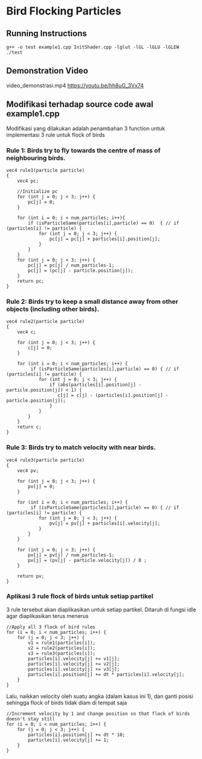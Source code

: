 # Bird Flocking Particles

## Running Instructions
	
	g++ -o test example1.cpp InitShader.cpp -lglut -lGL -lGLU -lGLEW
	./test

## Demonstration Video
video_demonstrasi.mp4
https://youtu.be/hh8uG_3Vx74

## Modifikasi terhadap source code awal example1.cpp
Modifikasi yang dilakukan adalah penambahan 3 function untuk implementasi 3 rule untuk flock of birds <br>

### Rule 1: Birds try to fly towards the centre of mass of neighbouring birds.

    vec4 rule1(particle particle)
    {
	    vec4 pc;

	    //Initialize pc
	    for (int j = 0; j < 3; j++) {
	        pc[j] = 0;
	    }

	    for (int i = 0; i < num_particles; i++){
	        if (isParticleSame(particles[i],particle) == 0)  { // if (particles[i] != particle) {
	            for (int j = 0; j < 3; j++) {
	                pc[j] = pc[j] + particles[i].position[j];
	            }
	        }
	    }
	    for (int j = 0; j < 3; j++) { 
	        pc[j] = pc[j] / num_particles-1;
	        pc[j] = (pc[j] - particle.position[j]);
	    }
	    return pc;
    }

### Rule 2: Birds try to keep a small distance away from other objects (including other birds).

    vec4 rule2(particle particle)
    {
	    vec4 c;

	    for (int j = 0; j < 3; j++) {
	        c[j] = 0;
	    }

	    for (int i = 0; i < num_particles; i++) {
	         if (isParticleSame(particles[i],particle) == 0) { // if (particles[i] != particle) {
	            for (int j = 0; j < 3; j++) {
	                if (abs(particles[i].position[j] - particle.position[j]) < 1) {
	                   c[j] = c[j] - (particles[i].position[j] - particle.position[j]);
	                }
	            }
	        }
	    }
	    return c;
    }

### Rule 3: Birds try to match velocity with near birds.

    vec4 rule3(particle particle)
    {
	    vec4 pv;

	    for (int j = 0; j < 3; j++) {
	        pv[j] = 0;
	    }

	    for (int i = 0; i < num_particles; i++) {
	         if (isParticleSame(particles[i],particle) == 0) { // if (particles[i] != particle) {
	            for (int j = 0; j < 3; j++) {
	                pv[j] = pv[j] + particles[i].velocity[j];
	            }
	        }
	    }

	    for (int j = 0; j < 3; j++) {
	        pv[j] = pv[j] / num_particles-1;
	        pv[j] = (pv[j] - particle.velocity[j]) / 8 ;
	    }

	    return pv;
    }

### Aplikasi 3 rule flock of birds untuk setiap partikel
3 rule tersebut akan diaplikasikan untuk setiap partikel. Ditaruh di fungsi idle agar diaplikasikan terus menerus

    //Apply all 3 flock of bird rules
    for (i = 0; i < num_particles; i++) {
        for (j = 0; j < 3; j++) {
            v1 = rule1(particles[i]);
            v2 = rule2(particles[i]);
            v3 = rule3(particles[i]);
            particles[i].velocity[j] += v1[j];
            particles[i].velocity[j] += v2[j];
            particles[i].velocity[j] += v3[j];
            particles[i].position[j] += dt * particles[i].velocity[j];
        }
    }

Lalu, naikkan velocity oleh suatu angka (dalam kasus ini 1), dan ganti posisi sehingga flock of birds tidak diam di tempat saja

    //Increment velocity by 1 and change position so that flock of birds doesn't stay still
    for (i = 0; i < num_particles; i++) {
        for (j = 0; j < 3; j++) {
            particles[i].position[j] += dt * 10;
            particles[i].velocity[j] += 1;
        }
    }



